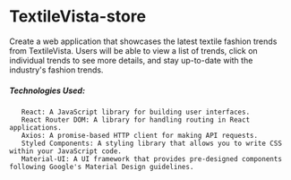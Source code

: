 # TextileVista-store

Create a web application that showcases the latest textile fashion trends from TextileVista. Users will be able to view a list of trends, click on individual trends to see more details, and stay up-to-date with the industry's fashion trends.

##### Technologies Used:

       React: A JavaScript library for building user interfaces.
       React Router DOM: A library for handling routing in React applications.
       Axios: A promise-based HTTP client for making API requests.
       Styled Components: A styling library that allows you to write CSS within your JavaScript code.
       Material-UI: A UI framework that provides pre-designed components following Google's Material Design guidelines.
